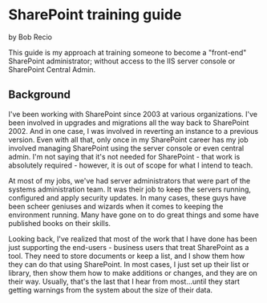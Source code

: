# SharePoint training guide
by Bob Recio

This guide is my approach at training someone to become a "front-end" SharePoint administrator; without access to the IIS server console or SharePoint Central Admin.

## Background
I've been working with SharePoint since 2003 at various organizations. I've been involved in upgrades and migrations all the way back to SharePoint 2002. And in one case, I was involved in reverting an instance to a previous version. Even with all that, only once in my SharePoint career has my job involved managing SharePoint using the server console or even central admin. I'm not saying that it's not needed for SharePoint - that work is absolutely required - however, it is out of scope for what I intend to teach.

At most of my jobs, we've had server administrators that were part of the systems administration team. It was their job to keep the servers running, configured and apply security updates. In many cases, these guys have been scheer geniuses and wizards when it comes to keeping the environment running. Many have gone on to do great things and some have published books on their skills.

Looking back, I've realized that most of the work that I have done has been just supporting the end-users - business users that treat SharePoint as a tool. They need to store documents or keep a list, and I show them how they can do that using SharePoint. In most cases, I just set up their list or library, then show them how to make additions or changes, and they are on their way. Usually, that's the last that I hear from most...until they start getting warnings from the system about the size of their data.
